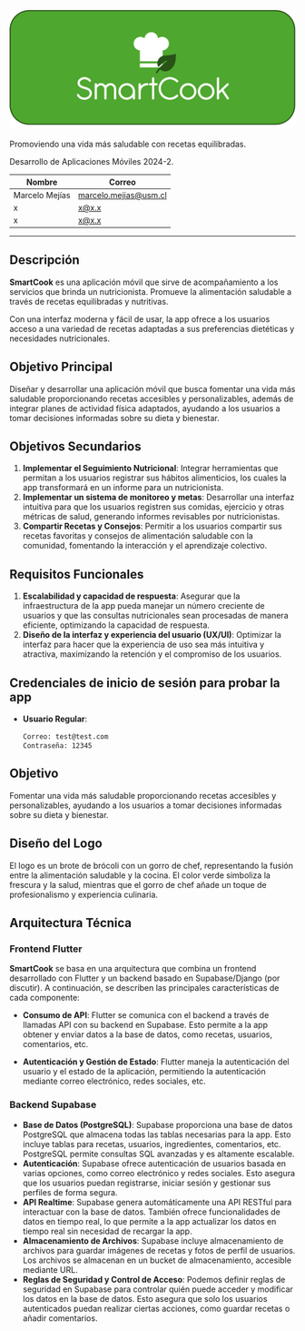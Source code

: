 ![Banner](/banner.png)

Promoviendo una vida más saludable con recetas equilibradas.

Desarrollo de Aplicaciones Móviles 2024-2.

| Nombre         | Correo                |
| -------------- | --------------------- |
| Marcelo Mejías | marcelo.mejias@usm.cl |
| x              | x@x.x                 |
| x              | x@x.x                 |

---

## Descripción

**SmartCook** es una aplicación móvil que sirve de acompañamiento a los servicios que brinda un nutricionista. Promueve la alimentación saludable a través de recetas equilibradas y nutritivas.

Con una interfaz moderna y fácil de usar, la app ofrece a los usuarios acceso a una variedad de recetas adaptadas a sus preferencias dietéticas y necesidades nutricionales.

## Objetivo Principal

Diseñar y desarrollar una aplicación móvil que busca fomentar una vida más saludable proporcionando recetas accesibles y personalizables, además de integrar planes de actividad física adaptados, ayudando a los usuarios a tomar decisiones informadas sobre su dieta y bienestar.

## Objetivos Secundarios

1. **Implementar el Seguimiento Nutricional**: Integrar herramientas que permitan a los usuarios registrar sus hábitos alimenticios, los cuales la app transformará en un informe para un nutricionista.
2. **Implementar un sistema de monitoreo y metas**: Desarrollar una interfaz intuitiva para que los usuarios registren sus comidas, ejercicio y otras métricas de salud, generando informes revisables por nutricionistas.
3. **Compartir Recetas y Consejos**: Permitir a los usuarios compartir sus recetas favoritas y consejos de alimentación saludable con la comunidad, fomentando la interacción y el aprendizaje colectivo.

## Requisitos Funcionales

1. **Escalabilidad y capacidad de respuesta**: Asegurar que la infraestructura de la app pueda manejar un número creciente de usuarios y que las consultas nutricionales sean procesadas de manera eficiente, optimizando la capacidad de respuesta.
2. **Diseño de la interfaz y experiencia del usuario (UX/UI)**: Optimizar la interfaz para hacer que la experiencia de uso sea más intuitiva y atractiva, maximizando la retención y el compromiso de los usuarios.

## Credenciales de inicio de sesión para probar la app

- **Usuario Regular**:
  ```
  Correo: test@test.com
  Contraseña: 12345
  ```

## Objetivo

Fomentar una vida más saludable proporcionando recetas accesibles y personalizables, ayudando a los usuarios a tomar decisiones informadas sobre su dieta y bienestar.

## Diseño del Logo

El logo es un brote de brócoli con un gorro de chef, representando la fusión entre la alimentación saludable y la cocina. El color verde simboliza la frescura y la salud, mientras que el gorro de chef añade un toque de profesionalismo y experiencia culinaria.

## Arquitectura Técnica

### Frontend Flutter

**SmartCook** se basa en una arquitectura que combina un frontend desarrollado con Flutter y un backend basado en Supabase/Django (por discutir). A continuación, se describen las principales características de cada componente:

- **Consumo de API**: Flutter se comunica con el backend a través de llamadas API con su backend en Supabase. Esto permite a la app obtener y enviar datos a la base de datos, como recetas, usuarios, comentarios, etc.

- **Autenticación y Gestión de Estado**: Flutter maneja la autenticación del usuario y el estado de la aplicación, permitiendo la autenticación mediante correo electrónico, redes sociales, etc.

### Backend Supabase

- **Base de Datos (PostgreSQL)**: Supabase proporciona una base de datos PostgreSQL que almacena todas las tablas necesarias para la app. Esto incluye tablas para recetas, usuarios, ingredientes, comentarios, etc. PostgreSQL permite consultas SQL avanzadas y es altamente escalable.
- **Autenticación**: Supabase ofrece autenticación de usuarios basada en varias opciones, como correo electrónico y redes sociales. Esto asegura que los usuarios puedan registrarse, iniciar sesión y gestionar sus perfiles de forma segura.
- **API Realtime**: Supabase genera automáticamente una API RESTful para interactuar con la base de datos. También ofrece funcionalidades de datos en tiempo real, lo que permite a la app actualizar los datos en tiempo real sin necesidad de recargar la app.
- **Almacenamiento de Archivos**: Supabase incluye almacenamiento de archivos para guardar imágenes de recetas y fotos de perfil de usuarios. Los archivos se almacenan en un bucket de almacenamiento, accesible mediante URL.
- **Reglas de Seguridad y Control de Acceso**: Podemos definir reglas de seguridad en Supabase para controlar quién puede acceder y modificar los datos en la base de datos. Esto asegura que solo los usuarios autenticados puedan realizar ciertas acciones, como guardar recetas o añadir comentarios.
